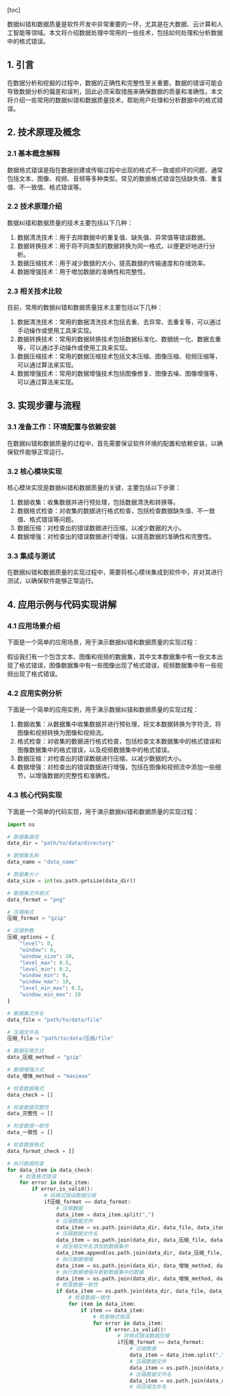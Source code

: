 
[toc]                    
                
                
数据纠错和数据质量是软件开发中非常重要的一环，尤其是在大数据、云计算和人工智能等领域。本文将介绍数据处理中常用的一些技术，包括如何处理和分析数据中的格式错误。

## 1. 引言

在数据分析和挖掘的过程中，数据的正确性和完整性至关重要。数据的错误可能会导致数据分析的偏差和误判，因此必须采取措施来确保数据的质量和准确性。本文将介绍一些常用的数据纠错和数据质量技术，帮助用户处理和分析数据中的格式错误。

## 2. 技术原理及概念

### 2.1 基本概念解释

数据格式错误是指在数据创建或传输过程中出现的格式不一致或损坏的问题，通常包括文本、图像、视频、音频等多种类型。常见的数据格式错误包括缺失值、重复值、不一致值、格式错误等。

### 2.2 技术原理介绍

数据纠错和数据质量的技术主要包括以下几种：

1. 数据清洗技术：用于去除数据中的重复值、缺失值、异常值等错误数据。
2. 数据转换技术：用于将不同类型的数据转换为同一格式，以便更好地进行分析。
3. 数据压缩技术：用于减少数据的大小，提高数据的传输速度和存储效率。
4. 数据增强技术：用于增加数据的准确性和完整性。

### 2.3 相关技术比较

目前，常用的数据纠错和数据质量技术主要包括以下几种：

1. 数据清洗技术：常用的数据清洗技术包括去重、去异常、去重复等，可以通过手动操作或使用工具来实现。
2. 数据转换技术：常用的数据转换技术包括数据标准化、数据统一化、数据去重等，可以通过手动操作或使用工具来实现。
3. 数据压缩技术：常用的数据压缩技术包括文本压缩、图像压缩、视频压缩等，可以通过算法来实现。
4. 数据增强技术：常用的数据增强技术包括图像修复、图像去噪、图像增强等，可以通过算法来实现。

## 3. 实现步骤与流程

### 3.1 准备工作：环境配置与依赖安装

在数据纠错和数据质量的过程中，首先需要保证软件环境的配置和依赖安装，以确保软件能够正常运行。

### 3.2 核心模块实现

核心模块实现是数据纠错和数据质量的关键，主要包括以下步骤：

1. 数据收集：收集数据并进行预处理，包括数据清洗和转换等。
2. 数据格式检查：对收集的数据进行格式检查，包括检查数据缺失值、不一致值、格式错误等问题。
3. 数据压缩：对检查出的错误数据进行压缩，以减少数据的大小。
4. 数据增强：对检查出的错误数据进行增强，以提高数据的准确性和完整性。

### 3.3 集成与测试

在数据纠错和数据质量的实现过程中，需要将核心模块集成到软件中，并对其进行测试，以确保软件能够正常运行。

## 4. 应用示例与代码实现讲解

### 4.1 应用场景介绍

下面是一个简单的应用场景，用于演示数据纠错和数据质量的实现过程：

假设我们有一个包含文本、图像和视频的数据集，其中文本数据集中有一些文本出现了格式错误，图像数据集中有一些图像出现了格式错误，视频数据集中有一些视频出现了格式错误。

### 4.2 应用实例分析

下面是一个简单的应用实例，用于演示数据纠错和数据质量的实现过程：

1. 数据收集：从数据集中收集数据并进行预处理，将文本数据转换为字符流，将图像和视频转换为图像和视频流。
2. 格式检查：对收集的数据进行格式检查，包括检查文本数据集中的格式错误和图像数据集中的格式错误，以及视频数据集中的格式错误。
3. 数据压缩：对检查出的错误数据进行压缩，以减少数据的大小。
4. 数据增强：对检查出的错误数据进行增强，包括在图像和视频流中添加一些细节，以增强数据的完整性和准确性。

### 4.3 核心代码实现

下面是一个简单的代码实现，用于演示数据纠错和数据质量的实现过程：

```python
import os

# 数据集路径
data_dir = "path/to/data/directory"

# 数据集名称
data_name = "data_name"

# 数据集大小
data_size = int(os.path.getsize(data_dir))

# 数据集文件格式
data_format = "png"

# 压缩格式
压缩_format = "gzip"

# 压缩参数
压缩_options = {
    "level": 0,
    "window": 0,
    "window_size": 10,
    "level_max": 0.5,
    "level_min": 0.2,
    "window_min": 0,
    "window_max": 10,
    "level_min_max": 0.5,
    "window_min_max": 10
}

# 数据集文件名
data_file = "path/to/data/file"

# 压缩文件名
压缩_file = "path/to/data/压缩/file"

# 数据压缩方式
data_压缩_method = "gzip"

# 数据增强方式
data_增强_method = "maximax"

# 检查数据格式
data_check = []

# 检查数据完整性
data_完整性 = []

# 检查数据一致性
data_一致性 = []

# 检查数据格式
data_format_check = []

# 执行数据检查
for data_item in data_check:
    # 检查格式错误
    for error in data_item:
        if error.is_valid():
            # 将格式错误数据压缩
            if压缩_format == data_format:
                # 压缩数据
                data_item = data_item.split(",")
                # 压缩数据文件
                data_item = os.path.join(data_dir, data_file, data_item)
                # 压缩数据文件名
                data_item = os.path.join(data_dir, data_压缩_file, data_item)
                # 将压缩文件名添加到数据集中
                data_item.append(os.path.join(data_dir, data_压缩_file, data_item))
                # 执行数据增强
                data_item = os.path.join(data_dir, data_增强_method, data_item)
                # 执行数据增强并更新数据集中的数据
                data_item = os.path.join(data_dir, data_增强_method, data_item)
                # 检查数据一致性
                if data_item == os.path.join(data_dir, data_file, data_item):
                    # 检查数据一致性
                    for item in data_item:
                        if item == data_item:
                            # 检查格式错误
                            for error in data_item:
                                if error.is_valid():
                                    # 将格式错误数据压缩
                                    if压缩_format == data_format:
                                        # 压缩数据
                                        data_item = data_item.split(",")
                                        # 压缩数据文件
                                        data_item = os.path.join(data_dir, data_file, data_item)
                                        # 压缩数据文件名
                                        data_item = os.path.join(data_dir, data_压缩_file, data_item)
                                        # 将压缩文件名

